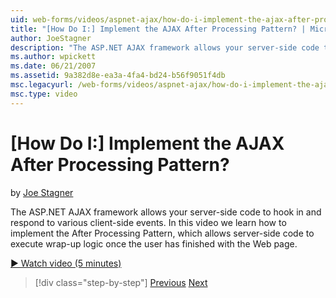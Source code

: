 ```yaml
---
uid: web-forms/videos/aspnet-ajax/how-do-i-implement-the-ajax-after-processing-pattern
title: "[How Do I:] Implement the AJAX After Processing Pattern? | Microsoft Docs"
author: JoeStagner
description: "The ASP.NET AJAX framework allows your server-side code to hook in and respond to various client-side events. In this video we learn how to implement the Aft..."
ms.author: wpickett
ms.date: 06/21/2007
ms.assetid: 9a382d8e-ea3a-4fa4-bd24-b56f9051f4db
msc.legacyurl: /web-forms/videos/aspnet-ajax/how-do-i-implement-the-ajax-after-processing-pattern
msc.type: video
---
```

# [How Do I:] Implement the AJAX After Processing Pattern?

by [Joe Stagner](https://github.com/JoeStagner)

The ASP.NET AJAX framework allows your server-side code to hook in and respond to various client-side events. In this video we learn how to implement the After Processing Pattern, which allows server-side code to execute wrap-up logic once the user has finished with the Web page.

[&#9654; Watch video (5 minutes)](https://channel9.msdn.com/Blogs/ASP-NET-Site-Videos/how-do-i-implement-the-ajax-after-processing-pattern)

> [!div class="step-by-step"]
> [Previous](how-do-i-use-the-aspnet-ajax-history-control.md)
> [Next](how-do-i-update-multiple-regions-of-a-page-with-aspnet-ajax.md)

